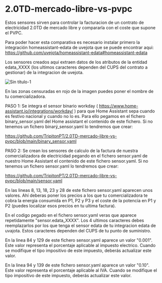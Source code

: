 # 2.0TD-mercado-libre-vs-pvpc
Estos sensores sirven para controlar la facturacion de un contrato de electricidad 2.0TD de mercado libre y compararla con el coste que supone el PVPC.

Para poder hacer esta comparativa es necesario instalar primero la integración homeassistant-edata de uvejota que se puede encontrar aqui: https://github.com/uvejota/homeassistant-edata#homeassistant-edata

Los sensores creados aqui extraen datos de los atributos de la entidad edata_XXXX (los ultimos caracteres dependen del CUPS del contrato a gestionar) de la integracion de uvejota.

![Sin título-1](https://user-images.githubusercontent.com/76565446/146772252-075f3e85-6f27-4239-b88b-9b1b8d15f2ce.jpg)

En las zonas censuradas en rojo de la imagen puedes poner el nombre de tu comercializadora.

PASO 1:
Se integra el sensor binario workday ( https://www.home-assistant.io/integrations/workday/ ) para que Home Assistant sepa cuando es festivo nacional y cuando no lo es.
Para ello pegamos en el fichero binary_sensor.yaml del Home assistant el contenido de este fichero. Si no tenemos un fichero binarý_sensor.yaml lo tendremos que crear:

https://github.com/TripitonPT/2.0TD-mercado-libre-vs-pvpc/blob/main/binary_sensor.yaml
  
PASO 2:
Se crean los sensores de calculo de la factura de nuestra comercializadora de electricidad pegando en el fichero sensor.yaml de nuestro Home Assistant el contenido de este fichero sensor.yaml. Si no tenemos un fichero sensor.yaml lo tendremos que crear:

https://github.com/TripitonPT/2.0TD-mercado-libre-vs-pvpc/blob/main/sensor.yaml

En las lineas 8, 13, 18, 23 y 28 de este fichero sensor.yaml aparecen unos valores. Ahí deberas poner los precios a los que tu comercializadora te cobra la energia consumida en P1, P2 y P3 y el coste de la potencia en P1 y P2 (puedes localizar esos precios en tu ultima factura).

En el codigo pegado en el fichero sensor.yaml veras que aparece repetidamente "sensor.edata_XXXX". Los 4 ultimos caracteres debes reemplazarlos por los que tenga el sensor edata de tu integracion edata de uvajota. Estos caracteres dependen del CUPS de tu punto de suministro.

En la linea 84 y 129 de este fichero sensor.yaml aparece un valor "0.001". Este valor representa el porcentaje aplicable al impuesto electrico. Cuando se modifique el tipo impositivo de este impuesto, deberás actualizar este valor.

En la linea 94 y 139 de este fichero sensor.yaml aparece un valor "0.10". Este valor representa el porcentaje aplicable al IVA. Cuando se modifique el tipo impositivo de este impuesto, deberás actualizar este valor.
